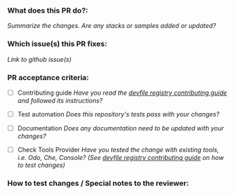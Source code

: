 ### What does this PR do?:
_Summarize the changes. Are any stacks or samples added or updated?_

### Which issue(s) this PR fixes:
_Link to github issue(s)_

### PR acceptance criteria:

- [ ] Contributing guide
_Have you read the [devfile registry contributing guide](https://github.com/devfile/registry/blob/main/CONTRIBUTING.md) and followed its instructions?_
- [ ] Test automation
_Does this repository's tests pass with your changes?_
- [ ] Documentation
_Does any documentation need to be updated with your changes?_
- [ ] Check Tools Provider
_Have you tested the change with existing tools, i.e. Odo, Che, Console? (See [devfile registry contributing guide](https://github.com/devfile/registry/blob/main/CONTRIBUTING.md) on how to test changes)_


### How to test changes / Special notes to the reviewer:
